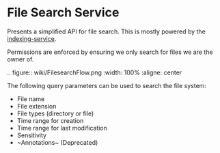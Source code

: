 # File Search Service

Presents a simplified API for file search. This is mostly powered by the
[indexing-service](../indexing-service/README.html).

Permissions are enforced by ensuring we only search for files we are the
owner of.

.. figure:: wiki/FilesearchFlow.png
   :width: 100%
   :aligne: center

The following query parameters can be used to search the file system:
- File name
- File extension
- File types (directory or file)
- Time range for creation
- Time range for last modification
- Sensitivity
- ~Annotations~ (Deprecated)